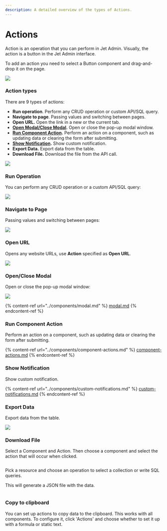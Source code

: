 ```yaml
---
description: A detailed overview of the types of Actions.
---
```


# Actions

Action is an operation that you can perform in Jet Admin. Visually, the action is a button in the Jet Admin interface.

To add an action you need to select a Button component and drag-and-drop it on the page.

![](../../.gitbook/assets/testgif29.gif)

### Action types

There are 9 types of actions:&#x20;

* **Run operation**. Perform any CRUD operation or custom API/SQL query.&#x20;
* **Navigate to page**. Passing values and switching between pages.
* **Open URL.** Open the link in a new or the current tab.
* [**Open Modal/Close Modal**](../components/modal.md)**.** Open or close the pop-up modal window.
* [**Run Component Action**](../components/component-actions.md)**.** Perform an action on a component, such as updating data or clearing the form after submitting.
* [**Show Notification**](../components/custom-notifications.md)**.** Show custom notification.
* **Export Data.** Export data from the table.
* **Download File.** Download the file from the API call.

![](<../../.gitbook/assets/image (837).png>)

### Run Operation

You can perform any CRUD operation or a custom API/SQL query:

![](../../.gitbook/assets/testgif33.gif)

### Navigate to Page

Passing values and switching between pages:

![](../../.gitbook/assets/testgif34.gif)

### Open URL

Opens any website URLs, use **Action** specified as **Open URL**.

![](../../.gitbook/assets/testgif35.gif)

### Open/Close Modal

Open or close the pop-up modal window:

![](../../.gitbook/assets/testgif36.gif)

{% content-ref url="../components/modal.md" %}
[modal.md](../components/modal.md)
{% endcontent-ref %}

### Run Component Action

Perform an action on a component, such as updating data or clearing the form after submitting.

{% content-ref url="../components/component-actions.md" %}
[component-actions.md](../components/component-actions.md)
{% endcontent-ref %}

### Show Notification

Show custom notification.

{% content-ref url="../components/custom-notifications.md" %}
[custom-notifications.md](../components/custom-notifications.md)
{% endcontent-ref %}

### Export Data

Export data from the table.

![](../../.gitbook/assets/testgif37.gif)

### Download File

Select a Component and Action. Then choose a component and select the action that will occur when clicked.

<figure><img src="../../.gitbook/assets/dfile 1.gif" alt=""><figcaption></figcaption></figure>

&#x20;Pick a resource and choose an operation to select a collection or write SQL queries.

This will generate a JSON file with the data.

<figure><img src="../../.gitbook/assets/dfile 2.gif" alt=""><figcaption></figcaption></figure>

### Copy to clipboard

You can set up actions to copy data to the clipboard. This works with all components. To configure it, click 'Actions' and choose whether to set it up with a formula or static text.

<figure><img src="../../.gitbook/assets/action 2.gif" alt=""><figcaption></figcaption></figure>

